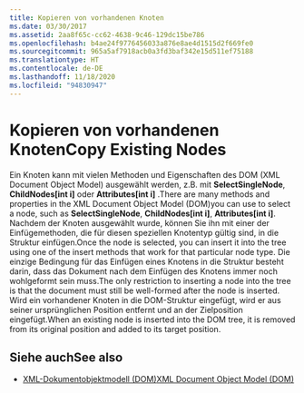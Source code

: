```yaml
---
title: Kopieren von vorhandenen Knoten
ms.date: 03/30/2017
ms.assetid: 2aa8f65c-cc62-4638-9c46-129dc15be786
ms.openlocfilehash: b4ae24f9776456033a876e8ae4d1515d2f669fe0
ms.sourcegitcommit: 965a5af7918acb0a3fd3baf342e15d511ef75188
ms.translationtype: HT
ms.contentlocale: de-DE
ms.lasthandoff: 11/18/2020
ms.locfileid: "94830947"
---
```

# <a name="copy-existing-nodes"></a><span data-ttu-id="1086c-102">Kopieren von vorhandenen Knoten</span><span class="sxs-lookup"><span data-stu-id="1086c-102">Copy Existing Nodes</span></span>
<span data-ttu-id="1086c-103">Ein Knoten kann mit vielen Methoden und Eigenschaften des DOM (XML Document Object Model) ausgewählt werden, z.B. mit **SelectSingleNode**, **ChildNodes[int i]** oder **Attributes[int i]** .</span><span class="sxs-lookup"><span data-stu-id="1086c-103">There are many methods and properties in the XML Document Object Model (DOM)you can use to select a node, such as **SelectSingleNode**, **ChildNodes[int i]**, **Attributes[int i]**.</span></span> <span data-ttu-id="1086c-104">Nachdem der Knoten ausgewählt wurde, können Sie ihn mit einer der Einfügemethoden, die für diesen speziellen Knotentyp gültig sind, in die Struktur einfügen.</span><span class="sxs-lookup"><span data-stu-id="1086c-104">Once the node is selected, you can insert it into the tree using one of the insert methods that work for that particular node type.</span></span> <span data-ttu-id="1086c-105">Die einzige Bedingung für das Einfügen eines Knotens in die Struktur besteht darin, dass das Dokument nach dem Einfügen des Knotens immer noch wohlgeformt sein muss.</span><span class="sxs-lookup"><span data-stu-id="1086c-105">The only restriction to inserting a node into the tree is that the document must still be well-formed after the node is inserted.</span></span> <span data-ttu-id="1086c-106">Wird ein vorhandener Knoten in die DOM-Struktur eingefügt, wird er aus seiner ursprünglichen Position entfernt und an der Zielposition eingefügt.</span><span class="sxs-lookup"><span data-stu-id="1086c-106">When an existing node is inserted into the DOM tree, it is removed from its original position and added to its target position.</span></span>  
  
## <a name="see-also"></a><span data-ttu-id="1086c-107">Siehe auch</span><span class="sxs-lookup"><span data-stu-id="1086c-107">See also</span></span>

- [<span data-ttu-id="1086c-108">XML-Dokumentobjektmodell (DOM)</span><span class="sxs-lookup"><span data-stu-id="1086c-108">XML Document Object Model (DOM)</span></span>](xml-document-object-model-dom.md)

